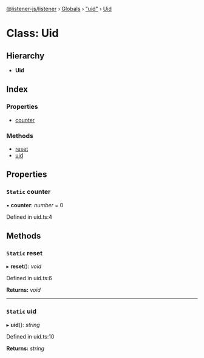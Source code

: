 [@listener-js/listener](../README.md) › [Globals](../globals.md) › ["uid"](../modules/_uid_.md) › [Uid](_uid_.uid.md)

# Class: Uid

## Hierarchy

* **Uid**

## Index

### Properties

* [counter](_uid_.uid.md#static-counter)

### Methods

* [reset](_uid_.uid.md#static-reset)
* [uid](_uid_.uid.md#static-uid)

## Properties

### `Static` counter

▪ **counter**: *number* = 0

Defined in uid.ts:4

## Methods

### `Static` reset

▸ **reset**(): *void*

Defined in uid.ts:6

**Returns:** *void*

___

### `Static` uid

▸ **uid**(): *string*

Defined in uid.ts:10

**Returns:** *string*
